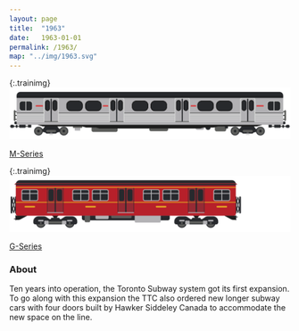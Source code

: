 ```yaml
---
layout: page
title:  "1963"
date:   1963-01-01
permalink: /1963/
map: "../img/1963.svg"
---
```


{:.trainimg}
![M-Series](../img/m-series.svg)

[M-Series](https://en.wikipedia.org/wiki/M_series_(Toronto_subway))

{:.trainimg}
![G-Series](../img/g-series.svg)

[G-Series](https://en.wikipedia.org/wiki/G_series_(Toronto_subway))

### About

Ten years into operation, the Toronto Subway system got its first expansion.  To go along with this expansion the TTC also ordered new longer subway cars with four doors built by Hawker Siddeley Canada to accommodate the new space on the line.